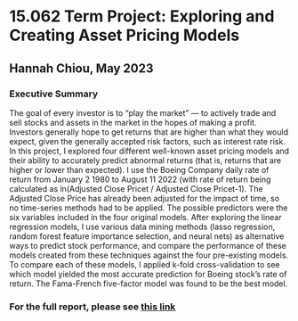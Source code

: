 # 15.062 Term Project: Exploring and Creating Asset Pricing Models 
## Hannah Chiou, May 2023

### Executive Summary
The goal of every investor is to “play the market” — to actively trade and sell stocks and assets in the market in the hopes of making a profit. Investors generally hope to get returns that are higher than what they would expect, given the generally accepted risk factors, such as interest rate risk. In this project, I explored four different well-known asset pricing models and their ability to accurately predict abnormal returns (that is, returns that are higher or lower than expected). I use the Boeing Company daily rate of return from January 2 1980 to August 11 2022 (with rate of return being calculated as ln(Adjusted Close Pricet / Adjusted Close Pricet-1). The Adjusted Close Price has already been adjusted for the impact of time, so no time-series methods had to be applied. The possible predictors were the six variables included in the four original models. After exploring the linear regression models, I use various data mining methods (lasso regression, random forest feature importance selection, and neural nets) as alternative ways to predict stock performance, and compare the performance of these models created from these techniques against the four pre-existing models. To compare each of these models, I applied k-fold cross-validation to see which model yielded the most accurate prediction for Boeing stock’s rate of return. The Fama-French five-factor model was found to be the best model.

### For the full report, please see [this link](https://docs.google.com/document/d/185QFiJNICcJ5b7t8D6YLrCdGOF0FSzqRCRjojy8mGas/edit?usp=sharing) 
